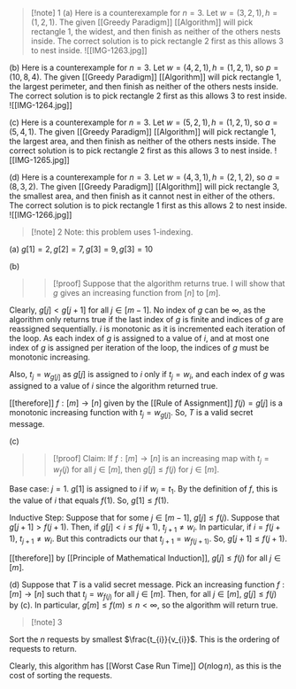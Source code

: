 >[!note] 1
(a) Here is a counterexample for $n=3$. Let $w=(3,2,1),h=(1,2,1)$. The given [[Greedy Paradigm]] [[Algorithm]] will pick rectangle $1$, the widest, and then finish as neither of the others nests inside. The correct solution is to pick rectangle $2$ first as this allows $3$ to nest inside.
![[IMG-1263.jpg]]
>
(b) Here is a counterexample for $n=3$. Let $w=(4,2,1),h=(1,2,1)$, so $p=(10,8,4)$. The given [[Greedy Paradigm]] [[Algorithm]] will pick rectangle $1$, the largest perimeter, and then finish as neither of the others nests inside. The correct solution is to pick rectangle $2$ first as this allows $3$ to rest inside. 
![[IMG-1264.jpg]]
>
(c) Here is a counterexample for $n=3$. Let $w=(5,2,1),h=(1,2,1)$, so $a=(5,4,1)$. The given [[Greedy Paradigm]] [[Algorithm]] will pick rectangle $1$, the largest area, and then finish as neither of the others nests inside. The correct solution is to pick rectangle $2$ first as this allows $3$ to nest inside.
![[IMG-1265.jpg]]
>
(d) Here is a counterexample for $n=3$. Let $w=(4,3,1),h=(2,1,2)$, so $a=(8,3,2)$. The given [[Greedy Paradigm]] [[Algorithm]] will pick rectangle $3$, the smallest area, and then finish as it cannot nest in either of the others. The correct solution is to pick rectangle $1$ first as this allows $2$ to nest inside.
![[IMG-1266.jpg]]

>[!note] 2
Note: this problem uses $1$-indexing.
>
(a) $g[1]=2,g[2]=7,g[3]=9,g[3]=10$
>
(b)
>>[!proof]
Suppose that the algorithm returns true. I will show that $g$ gives an increasing function from $[n]$ to $[m]$. 
>>
Clearly, $g[j]<g[j+1]$ for all $j\in[m-1]$. No index of $g$ can be $\infty$, as the algorithm only returns true if the last index of $g$ is finite and indices of $g$ are reassigned sequentially. $i$ is monotonic as it is incremented each iteration of the loop. As each index of $g$ is assigned to a value of $i$, and at most one index of $g$ is assigned per iteration of the loop, the indices of $g$ must be monotonic increasing.
>>
Also, $t_{j}=w_{g[j]}$ as $g[j]$ is assigned to $i$ only if $t_{j}=w_{i}$, and each index of $g$ was assigned to a value of $i$ since the algorithm returned true.
>>
[[therefore]] $f:[m]\rightarrow [n]$ given by the [[Rule of Assignment]] $f(j)=g[j]$ is a monotonic increasing function with $t_{j}=w_{g[j]}$. So, $T$ is a valid secret message.
>
(c) 
>>[!proof]
>Claim: If $f:[m]\rightarrow[n]$ is an increasing map with $t_{j}=w_f(j)$ for all $j\in[m]$, then $g[j]≤f(j)$ for $j\in[m]$. 
>>
Base case: $j=1$.
$g[1]$ is assigned to $i$ if $w_{i}=t_{1}$. By the definition of $f$, this is the value of $i$ that equals $f(1)$. So, $g[1]≤f(1)$.
>>
Inductive Step: Suppose that for some $j\in[m-1]$, $g[j]≤f(j)$.
Suppose that $g[j+1]>f(j+1)$. Then, if $g[j]<i≤f(j+1)$, $t_{j+1}≠w_{i}$. In particular, if $i=f(j+1)$, $t_{j+1}≠w_{i}$. But this contradicts our that $t_{j+1}=w_{f(j+1)}$. So, $g[j+1]≤f(j+1)$.
>>
[[therefore]] by [[Principle of Mathematical Induction]], $g[j]≤f(j)$ for all $j\in[m]$.
>
(d) Suppose that $T$ is a valid secret message. Pick an increasing function $f:[m]\rightarrow[n]$ such that $t_{j}=w_{f(j)}$ for all $j\in[m]$. Then, for all $j\in[m]$, $g[j]≤f(j)$ by (c). In particular, $g[m]≤f(m)≤n<\infty$, so the algorithm will return true.


>[!note] 3

Sort the $n$ requests by smallest $\frac{t_{i}}{v_{i}}$. This is the ordering of requests to return.

Clearly, this algorithm has [[Worst Case Run Time]] $O(n\log n)$, as this is the cost of sorting the requests.


